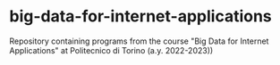 # big-data-for-internet-applications
Repository containing programs from the course "Big Data for Internet Applications" at Politecnico di Torino (a.y. 2022-2023))
